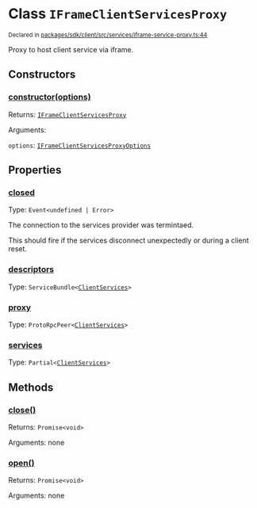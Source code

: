 # Class `IFrameClientServicesProxy`
<sub>Declared in [packages/sdk/client/src/services/iframe-service-proxy.ts:44](https://github.com/dxos/dxos/blob/061d3392e/packages/sdk/client/src/services/iframe-service-proxy.ts#L44)</sub>


Proxy to host client service via iframe.

## Constructors
### [constructor(options)](https://github.com/dxos/dxos/blob/061d3392e/packages/sdk/client/src/services/iframe-service-proxy.ts#L65)




Returns: <code>[IFrameClientServicesProxy](/api/@dxos/client/classes/IFrameClientServicesProxy)</code>

Arguments: 

`options`: <code>[IFrameClientServicesProxyOptions](/api/@dxos/client/types/IFrameClientServicesProxyOptions)</code>



## Properties
### [closed](https://github.com/dxos/dxos/blob/061d3392e/packages/sdk/client/src/services/iframe-service-proxy.ts#L45)
Type: <code>Event&lt;undefined | Error&gt;</code>

The connection to the services provider was termintaed.

This should fire if the services disconnect unexpectedly or during a client reset.

### [descriptors](https://github.com/dxos/dxos/blob/061d3392e/packages/sdk/client/src/services/iframe-service-proxy.ts#L129)
Type: <code>ServiceBundle&lt;[ClientServices](/api/@dxos/client/types/ClientServices)&gt;</code>



### [proxy](https://github.com/dxos/dxos/blob/061d3392e/packages/sdk/client/src/services/iframe-service-proxy.ts#L125)
Type: <code>ProtoRpcPeer&lt;[ClientServices](/api/@dxos/client/types/ClientServices)&gt;</code>



### [services](https://github.com/dxos/dxos/blob/061d3392e/packages/sdk/client/src/services/iframe-service-proxy.ts#L133)
Type: <code>Partial&lt;[ClientServices](/api/@dxos/client/types/ClientServices)&gt;</code>




## Methods
### [close()](https://github.com/dxos/dxos/blob/061d3392e/packages/sdk/client/src/services/iframe-service-proxy.ts#L174)




Returns: <code>Promise&lt;void&gt;</code>

Arguments: none




### [open()](https://github.com/dxos/dxos/blob/061d3392e/packages/sdk/client/src/services/iframe-service-proxy.ts#L137)




Returns: <code>Promise&lt;void&gt;</code>

Arguments: none




